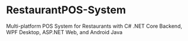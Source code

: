 # RestaurantPOS-System
Multi-platform POS System for Restaurants with C# .NET Core Backend, WPF Desktop, ASP.NET Web, and Android Java

